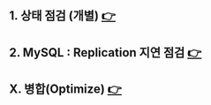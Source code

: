 
## 1. 상태 점검 (개별) [👉](./check-status.md)

## 2. MySQL : Replication 지연 점검 [👉](./check-mysql.md)

## X. 병합(Optimize) [👉](About-optimize.md)
